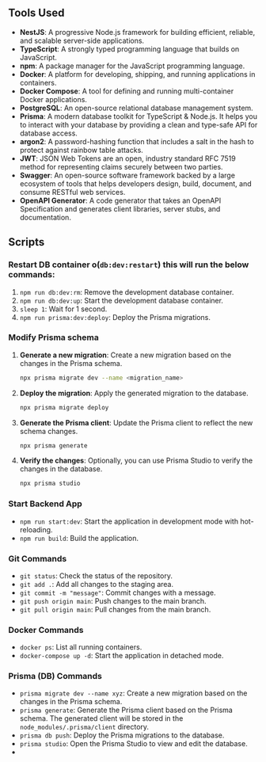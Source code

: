 ## Tools Used

- **NestJS**: A progressive Node.js framework for building efficient, reliable, and scalable server-side applications.
- **TypeScript**: A strongly typed programming language that builds on JavaScript.
- **npm**: A package manager for the JavaScript programming language.
- **Docker**: A platform for developing, shipping, and running applications in containers.
- **Docker Compose**: A tool for defining and running multi-container Docker applications.
- **PostgreSQL**: An open-source relational database management system.
- **Prisma**: A modern database toolkit for TypeScript & Node.js. It helps you to interact with your database by providing a clean and type-safe API for database access.
- **argon2**: A password-hashing function that includes a salt in the hash to protect against rainbow table attacks.
- **JWT**: JSON Web Tokens are an open, industry standard RFC 7519 method for representing claims securely between two parties.
- **Swagger**: An open-source software framework backed by a large ecosystem of tools that helps developers design, build, document, and consume RESTful web services.
- **OpenAPI Generator**: A code generator that takes an OpenAPI Specification and generates client libraries, server stubs, and documentation.

## Scripts

### Restart DB container o(`db:dev:restart`) this will run the below commands:
1. `npm run db:dev:rm`: Remove the development database container.
2. `npm run db:dev:up`: Start the development database container.
3. `sleep 1`: Wait for 1 second.
4. `npm run prisma:dev:deploy`: Deploy the Prisma migrations.

### Modify Prisma schema
1. **Generate a new migration**: Create a new migration based on the changes in the Prisma schema.
   ```bash
   npx prisma migrate dev --name <migration_name>
   ```
2. **Deploy the migration**: Apply the generated migration to the database.
   ```bash
   npx prisma migrate deploy
   ```
3. **Generate the Prisma client**: Update the Prisma client to reflect the new schema changes.
   ```bash
   npx prisma generate
   ```
4. **Verify the changes**: Optionally, you can use Prisma Studio to verify the changes in the database.
   ```bash
   npx prisma studio
   ``` 

### Start Backend App
- `npm run start:dev`: Start the application in development mode with hot-reloading.
- `npm run build`: Build the application.

### Git Commands
- `git status`: Check the status of the repository.
- `git add .`: Add all changes to the staging area.
- `git commit -m "message"`: Commit changes with a message.
- `git push origin main`: Push changes to the main branch.
- `git pull origin main`: Pull changes from the main branch.

### Docker Commands
- `docker ps`: List all running containers.
- `docker-compose up -d`: Start the application in detached mode.

### Prisma (DB) Commands

- `prisma migrate dev --name xyz`: Create a new migration based on the changes in the Prisma schema.
- `prisma generate`: Generate the Prisma client based on the Prisma schema. The generated client will be stored in the `node_modules/.prisma/client` directory.
- `prisma db push`: Deploy the Prisma migrations to the database.
- `prisma studio`: Open the Prisma Studio to view and edit the database.
- 